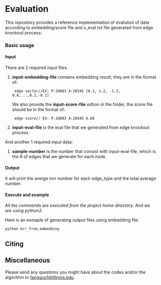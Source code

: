 # Evaluation

This repository provides a reference implementation of evalution of data according to embedding/score file and x_eval.txt file generated from edge knockout process:<br>


### Basic usage

#### Input

There are 2 required input files.
1. **input-embedding-file** contains embedding result, they are in the format of:
					
		edge vector//EX: P:20883 A:20345 [0.2, 1.2, -1.3, 0.8,...,0.2,-0.1]
   We also provide the **input-score-file** edtion in the folder, the score file should be in the format of:
   
   		edge score// EX: P:20883 A:20345 0.88
  
	
2. **input-eval-file** is the eval file that we generated from edge knockout process.

			
			
And another 1 required input data:

1. **sample-number** is the number that consist with input-eval-file, which is the # of edges that we generate for each node.

#### Output

It will print the averge mrr number for each edge_type and the total average number.
							
#### Execute and example

_All the commands are executed from the project home directory. And we are using python3._<br/> 

Here is an exmaple of generating output files using embedding file:

	python mrr_from_embedding

## Citing


## Miscellaneous

Please send any questions you might have about the codes and/or the algorithm to <fangguo1@illinois.edu>.



